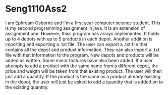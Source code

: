 # Seng1110Ass2
I am Ephream Osborne and I'm a first year computer science student.
This is my second programming assignment in java. It is an extension of assignment one. However,
thiss program has arrays implemented. It holds up to 4 depots with up to 5 products in each
depot.
Another addition is importing and exporting a .txt file. The user can export a .txt file that 
contains all the depot and produxt information. They can also import a .txt file
with that information to the program. New depots and products will be added as written.
Some minor features have also been added. If a user attempts to add a product with the same name from a different depot, the price and weigth will be taken from that existing product. The user will then just add a quantity.
If the product is the same as a product already existing in the depot, the user will just be asked to add a quantity that is added on to the existing quantity.
